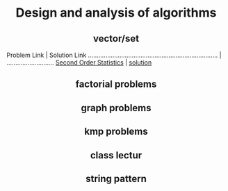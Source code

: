 
<h1 align = "center">Design and analysis of algorithms</h1>
<h2 align = "center">vector/set</h2>

Problem Link                                                               |        Solution Link
.......................................................................... | ...........................
[Second Order Statistics](https://codeforces.com/problemset/problem/22/A/) | [solution](https://codeforces.com/contest/22/submission/185242779/) 
<h2 align = "center">factorial problems</h2>
<h2 align = "center">graph problems</h2>
<h2 align = "center">kmp problems</h2>
<h2 align = "center">class lectur</h2>
<h2 align = "center">string pattern</h2>
